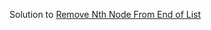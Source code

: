 Solution to [Remove Nth Node From End of List](https://leetcode.com/problems/remove-nth-node-from-end-of-list/)
